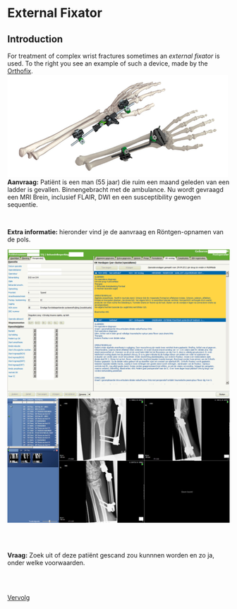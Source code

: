 # External Fixator 


## Introduction

For treatment of complex wrist fractures sometimes an *external fixator* is used.
To the right you see an example of such a device, made by the
 [Orthofix](http://www.orthofix.com). ![](fixateur_wrist.png)**Aanvraag:** Patiënt is een man (55 jaar) die ruim een maand geleden van een
ladder is gevallen.  Binnengebracht met de ambulance. Nu wordt gevraagd een
MRI Brein, inclusief FLAIR, DWI en een susceptibility gewogen sequentie. 

<br>

**Extra informatie:** hieronder vind je de aanvraag en Röntgen-opnamen van de pols.

![OK Verslag](ok_verslag.png)
![DX pols](dx_pols.png)

<br>
<br>

**Vraag:** Zoek uit of deze patiënt gescand zou kunnnen worden en zo ja, onder welke voorwaarden.

<br>
<br>

[Vervolg](case_part2.md)
